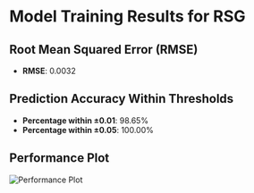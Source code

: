 # Model Training Results for RSG

## Root Mean Squared Error (RMSE)
- **RMSE**: 0.0032

## Prediction Accuracy Within Thresholds
- **Percentage within ±0.01**: 98.65%
- **Percentage within ±0.05**: 100.00%

## Performance Plot
![Performance Plot](../imgs/RSG.png)
